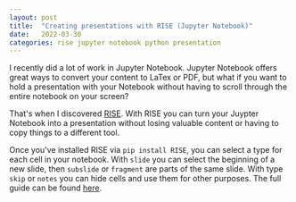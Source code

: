 ```yaml
---
layout: post
title:  "Creating presentations with RISE (Jupyter Notebook)"
date:   2022-03-30
categories: rise jupyter notebook python presentation
---
```


I recently did a lot of work in Jupyter Notebook. Jupyter Notebook offers great ways to convert your content to LaTex or PDF, but what if you want to hold a presentation with your Notebook without having to scroll through the entire notebook on your screen?

That's when I discovered [RISE](https://rise.readthedocs.io). With RISE you can turn your Juypter Notebook into a presentation without losing valuable content or having to copy things to a different tool.

Once you've installed RISE via `pip install RISE`, you can select a type for each cell in your notebook. With `slide` you can select the beginning of a new slide, then `subslide` or `fragment` are parts of the same slide. With type `skip` or `notes` you can hide cells and use them for other purposes. The full guide can be found [here](https://rise.readthedocs.io/en/stable/usage.html#creating-a-slideshow).